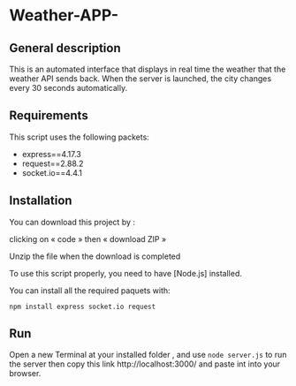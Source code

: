# Weather-APP-

General description
-------------

This is an automated interface that displays in real time the weather that the weather
API sends back.
When the server is launched, the city changes every 30 seconds automatically.

Requirements
---------

This script uses the following packets:
* express==4.17.3
* request==2.88.2
* socket.io==4.4.1


Installation
------------

You can download this project by :

clicking on « code » then « download ZIP »

Unzip the file when the download is completed



To use this script properly, you need to have [Node.js] installed.


You can install all the required paquets with:

    npm install express socket.io request

Run
---

Open a new Terminal at your installed folder , and use `node server.js` to run the server then  copy this link http://localhost:3000/ and paste int into your browser.
